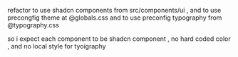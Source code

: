 refactor to use shadcn components from src/components/ui , and to use precongfig theme at @globals.css and to use preconfig typography from @typography.css  

so i expect each component to be shadcn component , no hard coded color , and no local style for tyoigraphy